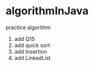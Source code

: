 # algorithmInJava

practice algorithm 
1. add Q15
2. add quick sort
3. add Insertion
4. add LinkedList
